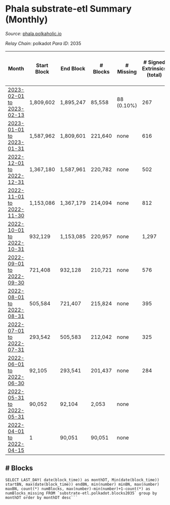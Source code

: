 # Phala substrate-etl Summary (Monthly)

_Source_: [phala.polkaholic.io](https://phala.polkaholic.io)

*Relay Chain*: polkadot
*Para ID*: 2035



| Month | Start Block | End Block | # Blocks | # Missing | # Signed Extrinsics (total) | # Active Accounts (avg) | # Addresses with Balances (max) | Issues |
| ----- | ----------- | --------- | -------- | --------- | --------------------------- | ----------------------- | ------------------------------- | ------ |
| [2023-02-01 to 2023-02-13](/substrate-etl/polkadot/2035-phala/2023-02-13.md) | 1,809,602 | 1,895,247 | 85,558 | 88 (0.10%) | 267 | 15 | 3,048 | - | 
| [2023-01-01 to 2023-01-31](/substrate-etl/polkadot/2035-phala/2023-01-31.md) | 1,587,962 | 1,809,601 | 221,640 | none  | 616 | 13 | 3,021 | - | 
| [2022-12-01 to 2022-12-31](/substrate-etl/polkadot/2035-phala/2022-12-31.md) | 1,367,180 | 1,587,961 | 220,782 | none  | 502 | 11 | 2,979 | - | 
| [2022-11-01 to 2022-11-30](/substrate-etl/polkadot/2035-phala/2022-11-30.md) | 1,153,086 | 1,367,179 | 214,094 | none  | 812 | 16 | 2,925 | - | 
| [2022-10-01 to 2022-10-31](/substrate-etl/polkadot/2035-phala/2022-10-31.md) | 932,129 | 1,153,085 | 220,957 | none  | 1,297 | 22 | 2,791 | - | 
| [2022-09-01 to 2022-09-30](/substrate-etl/polkadot/2035-phala/2022-09-30.md) | 721,408 | 932,128 | 210,721 | none  | 576 | 13 | 2,630 | - | 
| [2022-08-01 to 2022-08-31](/substrate-etl/polkadot/2035-phala/2022-08-31.md) | 505,584 | 721,407 | 215,824 | none  | 395 | 9 | 2,563 | - | 
| [2022-07-01 to 2022-07-31](/substrate-etl/polkadot/2035-phala/2022-07-31.md) | 293,542 | 505,583 | 212,042 | none  | 325 | 8 | 2,507 | - | 
| [2022-06-01 to 2022-06-30](/substrate-etl/polkadot/2035-phala/2022-06-30.md) | 92,105 | 293,541 | 201,437 | none  | 284 | 4 | 2,466 | - | 
| [2022-05-31 to 2022-05-31](/substrate-etl/polkadot/2035-phala/2022-05-31.md) | 90,052 | 92,104 | 2,053 | none  |  |  | 5 | - | 
| [2022-04-01 to 2022-04-15](/substrate-etl/polkadot/2035-phala/2022-04-15.md) | 1 | 90,051 | 90,051 | none  |  |  | 5 | - | 

## # Blocks
```
SELECT LAST_DAY( date(block_time)) as monthDT, Min(date(block_time)) startBN, max(date(block_time)) endBN, min(number) minBN, max(number) maxBN, count(*) numBlocks, max(number)-min(number)+1-count(*) as numBlocks_missing FROM `substrate-etl.polkadot.blocks2035` group by monthDT order by monthDT desc```

